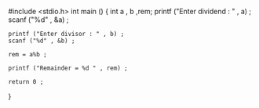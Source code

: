 
#include <stdio.h>
int main ()
{
    int a , b ,rem;
    printf ("Enter dividend : " , a) ;
    scanf ("%d" , &a) ;

    printf ("Enter divisor : " , b) ;
    scanf ("%d" , &b) ;

    rem = a%b ;

    printf ("Remainder = %d " , rem) ;

    return 0 ;

}
